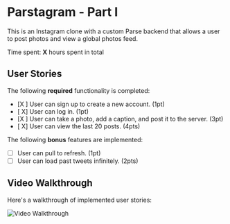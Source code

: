
# Parstagram - Part I

This is an Instagram clone with a custom Parse backend that allows a user to post photos and view a global photos feed.

Time spent: **X** hours spent in total

## User Stories

The following **required** functionality is completed:

- [X ] User can sign up to create a new account. (1pt)
- [ X] User can log in. (1pt)
- [X ] User can take a photo, add a caption, and post it to the server. (3pt)
- [ X] User can view the last 20 posts. (4pts)

The following **bonus** features are implemented:

- [ ] User can pull to refresh. (1pt)
- [ ] User can load past tweets infinitely. (2pts)

## Video Walkthrough

Here's a walkthrough of implemented user stories:

<img src='http://g.recordit.co/10rxSu30B1.gif' title='Video Walkthrough' width='' alt='Video Walkthrough' />
